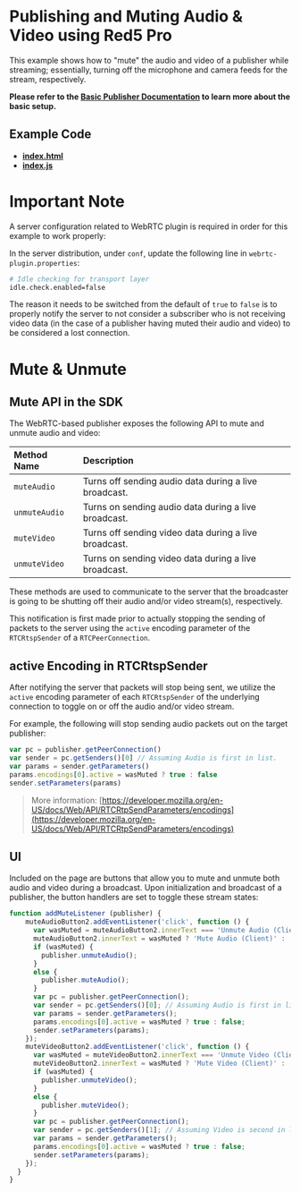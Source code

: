 # Publishing and Muting Audio & Video using Red5 Pro

This example shows how to "mute" the audio and video of a publisher while streaming; essentially, turning off the microphone and camera feeds for the stream, respectively.

**Please refer to the [Basic Publisher Documentation](../publish/README.md) to learn more about the basic setup.**

## Example Code

- **[index.html](index.html)**
- **[index.js](index.js)**

# Important Note

A server configuration related to WebRTC plugin is required in order for this example to work properly:

In the server distribution, under `conf`, update the following line in `webrtc-plugin.properties`:

```sh
# Idle checking for transport layer
idle.check.enabled=false
```

The reason it needs to be switched from the default of `true` to `false` is to properly notify the server to not consider a subscriber who is not receiving video data (in the case of a publisher having muted their audio and video) to be considered a lost connection.

# Mute & Unmute

## Mute API in the SDK

The WebRTC-based publisher exposes the following API to mute and unmute audio and video:

| Method Name   | Description                                           |
| :------------ | :---------------------------------------------------- |
| `muteAudio`   | Turns off sending audio data during a live broadcast. |
| `unmuteAudio` | Turns on sending audio data during a live broadcast.  |
| `muteVideo`   | Turns off sending video data during a live broadcast. |
| `unmuteVideo` | Turns on sending video data during a live broadcast.  |

These methods are used to communicate to the server that the broadcaster is going to be shutting off their audio and/or video stream(s), respectively.

This notification is first made prior to actually stopping the sending of packets to the server using the `active` encoding parameter of the `RTCRtspSender` of a `RTCPeerConnection`.

## active Encoding in RTCRtspSender

After notifying the server that packets will stop being sent, we utilize the `active` encoding parameter of each `RTCRtspSender` of the underlying connection to toggle on or off the audio and/or video stream.

For example, the following will stop sending audio packets out on the target publisher:

```js
var pc = publisher.getPeerConnection()
var sender = pc.getSenders()[0] // Assuming Audio is first in list.
var params = sender.getParameters()
params.encodings[0].active = wasMuted ? true : false
sender.setParameters(params)
```

> More information: [https://developer.mozilla.org/en-US/docs/Web/API/RTCRtpSendParameters/encodings](https://developer.mozilla.org/en-US/docs/Web/API/RTCRtpSendParameters/encodings)

## UI

Included on the page are buttons that allow you to mute and unmute both audio and video during a broadcast. Upon initialization and broadcast of a publisher, the button handlers are set to toggle these stream states:

```js
function addMuteListener (publisher) {
    muteAudioButton2.addEventListener('click', function () {
      var wasMuted = muteAudioButton2.innerText === 'Unmute Audio (Client)';
      muteAudioButton2.innerText = wasMuted ? 'Mute Audio (Client)' : 'Unmute Audio (Client)';
      if (wasMuted) {
        publisher.unmuteAudio();
      }
      else {
        publisher.muteAudio();
      }
      var pc = publisher.getPeerConnection();
      var sender = pc.getSenders()[0]; // Assuming Audio is first in list.
      var params = sender.getParameters();
      params.encodings[0].active = wasMuted ? true : false;
      sender.setParameters(params);
    });
    muteVideoButton2.addEventListener('click', function () {
      var wasMuted = muteVideoButton2.innerText === 'Unmute Video (Client)';
      muteVideoButton2.innerText = wasMuted ? 'Mute Video (Client)' : 'Unmute Video (Client)';
      if (wasMuted) {
        publisher.unmuteVideo();
      }
      else {
        publisher.muteVideo();
      }
      var pc = publisher.getPeerConnection();
      var sender = pc.getSenders()[1]; // Assuming Video is second in list.
      var params = sender.getParameters();
      params.encodings[0].active = wasMuted ? true : false;
      sender.setParameters(params);
    });
  }
}
```

